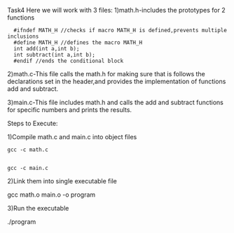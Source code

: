 Task4
Here we will work with 3 files:
  1)math.h-includes the prototypes for 2 functions
    
      #ifndef MATH_H //checks if macro MATH_H is defined,prevents multiple inclusions
      #define MATH_H //defines the macro MATH_H
      int add(int a,int b);
      int subtract(int a,int b);
      #endif //ends the conditional block

2)math.c-This file calls the math.h for making sure that is follows the declarations set in the header,and provides the implementation of functions add and subtract.

3)main.c-This file includes math.h and calls the add and subtract functions for specific numbers and prints the results.


Steps to Execute:


1)Compile math.c and main.c into object files

   
    gcc -c math.c

   
    gcc -c main.c


2)Link them into single executable file

  
  gcc math.o main.o -o program


3)Run the executable

  
  ./program
